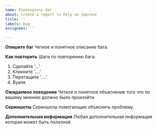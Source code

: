 ```yaml
---
name: Отрепортить баг
about: Create a report to help us improve
title: ''
labels: bug
assignees: ''

---
```


**Опишите баг**
Четкое и понятное описание бага.

**Как повторить**
Шаги по повторению бага:
1. Сделайте '...'
2. Кликните '....'
3. Перетащите '....'
4. Вуаля

**Ожидаемое поведение**
Четкое и понятное объяснение того что по вашему мнению должно было произойти.

**Скриншоты**
Скриншоты помогающие объяснить проблему.

**Дополнительная информация**
Любая дополнительная информация которая может быть полезной.
